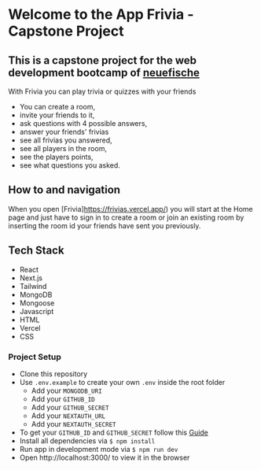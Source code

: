 # Welcome to the App Frivia - Capstone Project

## This is a capstone project for the web development bootcamp of [neuefische](https://www.neuefische.de/)

With Frivia you can play trivia or quizzes with your friends

- You can create a room,
- invite your friends to it,
- ask questions with 4 possible answers,
- answer your friends' frivias
- see all frivias you answered,
- see all players in the room,
- see the players points,
- see what questions you asked.


## How to and navigation

When you open [Frivia]https://frivias.vercel.app/) you will start at the Home page and just have to sign in to create a room or join an existing room by inserting the room id your friends have sent you previously.

## Tech Stack

- React
- Next.js
- Tailwind
- MongoDB
- Mongoose
- Javascript
- HTML
- Vercel
- CSS

### Project Setup

- Clone this repository
- Use `.env.example` to create your own `.env` inside the root folder
  - Add your `MONGODB_URI`
  - Add your `GITHUB_ID`
  - Add your `GITHUB_SECRET`
  - Add your `NEXTAUTH_URL`
  - Add your `NEXTAUTH_SECRET`
- To get your `GITHUB_ID` and `GITHUB_SECRET` follow this [Guide](https://next-auth.js.org/providers/github)
- Install all dependencies via `$ npm install`
- Run app in development mode via `$ npm run dev`
- Open http://localhost:3000/ to view it in the browser



